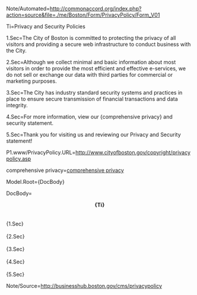 Note/Automated=http://commonaccord.org/index.php?action=source&file=./me/Boston/Form/PrivacyPolicy/Form_V01

Ti=Privacy and Security Policies

1.Sec=The City of Boston is committed to protecting the privacy of all visitors and providing a secure web infrastructure to conduct business with the City.

2.Sec=Although we collect minimal and basic information about most visitors in order to provide the most efficient and effective e-services, we do not sell or exchange our data with third parties for commercial or marketing purposes.

3.Sec=The City has industry standard security systems and practices in place to ensure secure transmission of financial transactions and data integrity.

4.Sec=For more information, view our {comprehensive privacy} and security statement.

5.Sec=Thank you for visiting us and reviewing our Privacy and Security statement!

P1.www/PrivacyPolicy.URL=http://www.cityofboston.gov/copyright/privacypolicy.asp

comprehensive privacy=<a href="{P1.www/PrivacyPolicy.URL}">comprehensive privacy</a>


Model.Root={DocBody}

DocBody=<center><b>{Ti}</b></center><br><br>{1.Sec}<br><br>{2.Sec}<br><br>{3.Sec}<br><br>{4.Sec}<br><br>{5.Sec}

Note/Source=http://businesshub.boston.gov/cms/privacypolicy